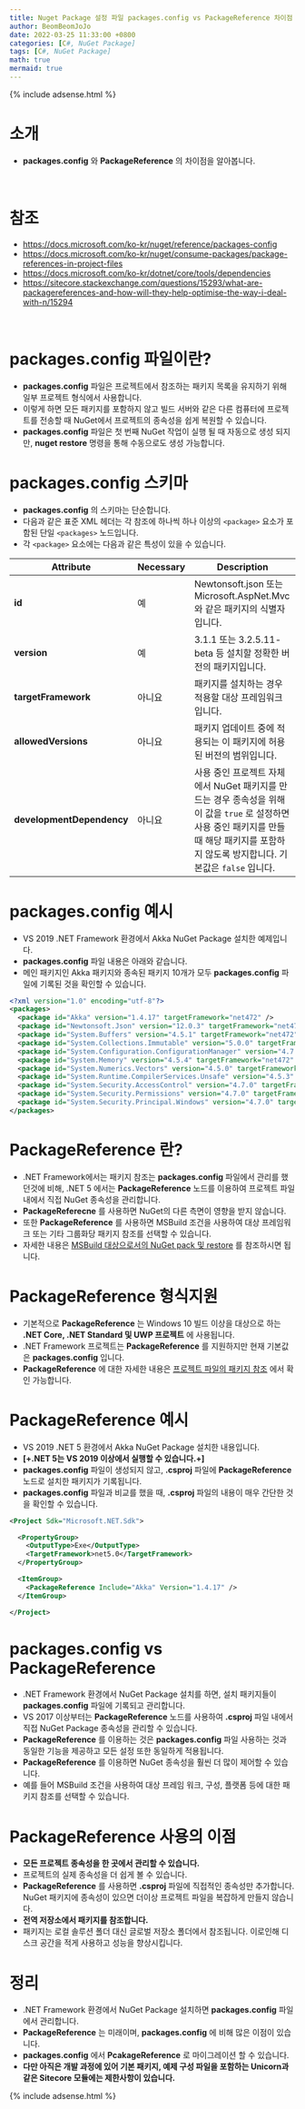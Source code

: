 ```yaml
---
title: Nuget Package 설정 파일 packages.config vs PackageReference 차이점
author: BeomBeomJoJo
date: 2022-03-25 11:33:00 +0800
categories: [C#, NuGet Package]
tags: [C#, NuGet Package]
math: true
mermaid: true
---
```


{% include adsense.html %}

# **소개**
* **packages.config** 와 **PackageReference** 의 차이점을 알아봅니다.

<br/>

# **참조**
* https://docs.microsoft.com/ko-kr/nuget/reference/packages-config
* https://docs.microsoft.com/ko-kr/nuget/consume-packages/package-references-in-project-files
* https://docs.microsoft.com/ko-kr/dotnet/core/tools/dependencies
* https://sitecore.stackexchange.com/questions/15293/what-are-packagereferences-and-how-will-they-help-optimise-the-way-i-deal-with-n/15294

<br/>

# **packages.config 파일이란?**
* **packages.config** 파일은 프로젝트에서 참조하는 패키지 목록을 유지하기 위해 일부 프로젝트 형식에서 사용합니다.
* 이렇게 하면 모든 패키지를 포함하지 않고 빌드 서버와 같은 다른 컴퓨터에 프로젝트를 전송할 때 NuGet에서 프로젝트의 종속성을 쉽게 복원할 수 있습니다.
* **packages.config** 파일은 첫 번째 NuGet 작업이 실행 될 때 자동으로 생성 되지만, **nuget restore** 명령을 통해 수동으로도 생성 가능합니다.



# **packages.config 스키마**
* **packages.config** 의 스키마는 단순합니다. 
* 다음과 같은 표준 XML 헤더는 각 참조에 하나씩 하나 이상의 `<package>` 요소가 포함된 단일 `<packages>` 노드입니다.
* 각 `<package>` 요소에는 다음과 같은 특성이 있을 수 있습니다. 

| **Attribute**   |      **Necessary**      |  **Description** |
| ------ | ------ |  ------ |
| **id** | 예| Newtonsoft.json 또는 Microsoft.AspNet.Mvc와 같은 패키지의 식별자입니다. |
| **version** | 예 | 3.1.1 또는 3.2.5.11-beta 등 설치할 정확한 버전의 패키지입니다. |
| **targetFramework** | 아니요 | 패키지를 설치하는 경우 적용할 대상 프레임워크입니다. |
| **allowedVersions** | 아니요 | 패키지 업데이트 중에 적용되는 이 패키지에 허용된 버전의 범위입니다. |
| **developmentDependency** | 아니요 | 사용 중인 프로젝트 자체에서 NuGet 패키지를 만드는 경우 종속성을 위해 이 값을 `true` 로 설정하면 사용 중인 패키지를 만들 때 해당 패키지를 포함하지 않도록 방지합니다. 기본값은 `false` 입니다. |

# **packages.config 예시**
* VS 2019 .NET Framework 환경에서 Akka NuGet Package 설치한 예제입니다.
* **packages.config** 파일 내용은 아래와 같습니다.
* 메인 패키지인 Akka 패키지와 종속된 패키지 10개가 모두 **packages.config** 파일에 기록된 것을 확인할 수 있습니다.

```xml
<?xml version="1.0" encoding="utf-8"?>
<packages>
  <package id="Akka" version="1.4.17" targetFramework="net472" />
  <package id="Newtonsoft.Json" version="12.0.3" targetFramework="net472" />
  <package id="System.Buffers" version="4.5.1" targetFramework="net472" />
  <package id="System.Collections.Immutable" version="5.0.0" targetFramework="net472" />
  <package id="System.Configuration.ConfigurationManager" version="4.7.0" targetFramework="net472" />
  <package id="System.Memory" version="4.5.4" targetFramework="net472" />
  <package id="System.Numerics.Vectors" version="4.5.0" targetFramework="net472" />
  <package id="System.Runtime.CompilerServices.Unsafe" version="4.5.3" targetFramework="net472" />
  <package id="System.Security.AccessControl" version="4.7.0" targetFramework="net472" />
  <package id="System.Security.Permissions" version="4.7.0" targetFramework="net472" />
  <package id="System.Security.Principal.Windows" version="4.7.0" targetFramework="net472" />
</packages>
```

# **PackageReference 란?**
* .NET Framework에서는 패키지 참조는 **packages.config** 파일에서 관리를 했던것에 비해, .NET 5 에서는 **PackageReference** 노드를 이용하여 프로젝트 파일 내에서 직접 NuGet 종속성을 관리합니다.
* **PackageReferecne** 를 사용하면 NuGet의 다른 측면이 영향을 받지 않습니다.
* 또한 **PackageReference** 를 사용하면 MSBuild 조건을 사용하여 대상 프레임워크 또는 기타 그룹화당 패키지 참조를 선택할 수 있습니다.
* 자세한 내용은 [MSBuild 대상으로서의 NuGet pack 및 restore](https://docs.microsoft.com/ko-kr/nuget/reference/msbuild-targets) 를 참조하시면 됩니다.

# **PackageReference 형식지원**
* 기본적으로 **PackageReference** 는 Windows 10 빌드 이상을 대상으로 하는 **.NET Core, .NET Standard 및 UWP 프로젝트** 에 사용됩니다.
* .NET Framework 프로젝트는 **PackageReference** 를 지원하지만 현재 기본값은 **packages.config** 입니다.
* **PackageReference** 에 대한 자세한 내용은 [프로젝트 파일의 패키지 참조](https://docs.microsoft.com/ko-kr/nuget/consume-packages/package-references-in-project-files) 에서 확인 가능합니다.

# **PackageReference 예시**
* VS 2019 .NET 5 환경에서 Akka NuGet Package 설치한 내용입니다.
* **[+.NET 5는 VS 2019 이상에서 실행할 수 있습니다.+]**
* **packages.config** 파일이 생성되지 않고, **.csproj** 파일에 **PackageReference** 노드로 설치한 패키지가 기록됩니다.
* **packages.config** 파일과 비교를 했을 때, **.csproj** 파일의 내용이 매우 간단한 것을 확인할 수 있습니다.
  
```xml
<Project Sdk="Microsoft.NET.Sdk">

  <PropertyGroup>
    <OutputType>Exe</OutputType>
    <TargetFramework>net5.0</TargetFramework>
  </PropertyGroup>

  <ItemGroup>
    <PackageReference Include="Akka" Version="1.4.17" />
  </ItemGroup>

</Project>
```

# **packages.config vs PackageReference**
* .NET Framework 환경에서 NuGet Package 설치를 하면, 설치 패키지들이 **packages.config** 파일에 기록되고 관리합니다.
* VS 2017 이상부터는 **PackageReference** 노드를 사용하여 **.csproj** 파일 내에서 직접 NuGet Package 종속성을 관리할 수 있습니다.
* **PackageReference** 를 이용하는 것은  **packages.config** 파일 사용하는 것과 동일한 기능을 제공하고 모든 설정 또한 동일하게 적용됩니다.
* **PackageReference** 를 이용하면 NuGet 종속성을 훨씬 더 많이 제어할 수 있습니다.
* 예를 들어 MSBuild 조건을 사용하여 대상 프레임 워크, 구성, 플랫폼 등에 대한 패키지 참조를 선택할 수 있습니다.

# **PackageReference 사용의 이점**
* **모든 프로젝트 종속성을 한 곳에서 관리할 수 있습니다.**
* 프로젝트의 실제 종속성을 더 쉽게 볼 수 있습니다.
*  **PackageReference** 를 사용하면 **.csproj** 파일에 직접적인 종속성만 추가합니다. NuGet 패키지에 종속성이 있으면 더이상 프로젝트 파일을 복잡하게 만들지 않습니다.
*  **전역 저장소에서 패키지를 참조합니다.** 
* 패키지는 로컬 솔루션 폴더 대신 글로벌 저장소 폴더에서 참조됩니다. 이로인해 디스크 공간을 적게 사용하고 성능을 향상시킵니다.

# **정리**
* .NET Framework 환경에서 NuGet Package 설치하면 **packages.config** 파일에서 관리합니다.
* **PackageReference** 는 미래이며, **packages.config** 에 비해 많은 이점이 있습니다.
* **packages.config** 에서 **PcakageReference** 로 마이그레이션 할 수 있습니다.
* **다만 아직은 개발 과정에 있어 기본 패키지, 예제 구성 파일을 포함하는 Unicorn과 같은 Sitecore 모듈에는 제한사항이 있습니다.**

{% include adsense.html %}